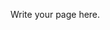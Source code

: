 <!-- 
.. title: Accepted Papers
.. slug: accepted-papers
.. date: 2015-12-10 09:04:34 UTC+13:00
.. tags: 
.. category: 
.. link: 
.. description: 
.. type: text
-->

Write your page here.
